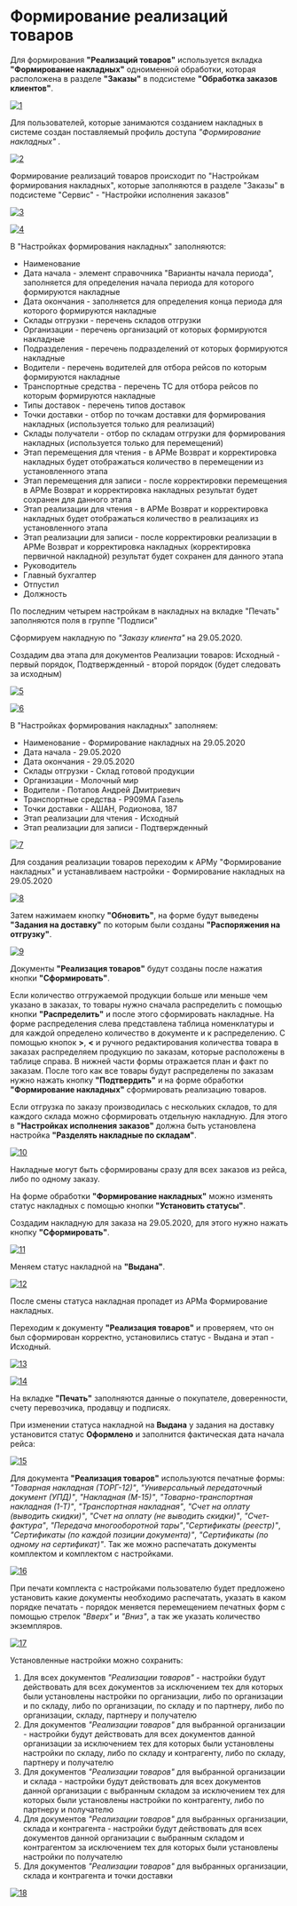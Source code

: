 # Формирование реализаций товаров

Для формирования **"Реализаций товаров"** используется вкладка **"Формирование накладных"** одноименной обработки, которая расположена в разделе **"Заказы"** в подсистеме **"Обработка заказов клиентов"**.

[![1][1]][1]

Для пользователей, которые занимаются созданием накладных в системе создан поставляемый профиль доступа *"Формирование накладных"* .

[![2][2]][2]

Формирование реализаций товаров происходит по "Настройкам формирования накладных", которые заполняются в разделе "Заказы" в подсистеме "Сервис" - "Настройки исполнения заказов"

[![3][3]][3]

[![4][4]][4]

В "Настройках формирования накладных" заполняются:

- Наименование
- Дата начала - элемент справочника "Варианты начала периода", заполняется для определения начала периода для которого формируются накладные
- Дата окончания - заполняется для определения конца периода для которого формируются накладные
- Склады отгрузки - перечень складов отгрузки
- Организации - перечень организаций от которых формируются накладные
- Подразделения - перечень подразделений от которых формируются накладные
- Водители - перечень водителей для отбора рейсов по которым формируются накладные
- Транспортные средства - перечень ТС для отбора рейсов по которым формируются накладные
- Типы доставок - перечень типов доставок
- Точки доставки - отбор по точкам доставки для формирования накладных (используется только для реализаций)
- Склады получатели - отбор по складам отгрузки для формирования накладных (используется только для перемещений)
- Этап перемещения для чтения - в АРМе Возврат и корректировка накладных будет отображаться количество в перемещении из установленного этапа
- Этап перемещения для записи - после корректировки перемещения в АРМе Возврат и корректировка накладных результат будет сохранен для данного этапа
- Этап реализации для чтения - в АРМе Возврат и корректировка накладных будет отображаться количество в реализациях из установленного этапа
- Этап реализации для записи - после корректировки реализации в АРМе Возврат и корректировка накладных (корректировка первичной накладной) результат будет сохранен для данного этапа
- Руководитель
- Главный бухгалтер
- Отпустил
- Должность

По последним четырем настройкам в накладных на вкладке "Печать" заполняются поля в группе "Подписи"

Сформируем накладную по *"Заказу клиента"* на 29.05.2020.

Создадим два этапа для документов Реализации товаров: Исходный - первый порядок, Подтвержденный - второй порядок (будет следовать за исходным)

[![5][5]][5]

[![6][6]][6]

В "Настройках формирования накладных" заполняем:

- Наименование - Формирование накладных на 29.05.2020
- Дата начала - 29.05.2020
- Дата окончания - 29.05.2020
- Склады отгрузки - Склад готовой продукции
- Организации - Молочный мир
- Водители - Потапов Андрей Дмитриевич
- Транспортные средства - Р909МА Газель
- Точки доставки - АШАН, Родионова, 187
- Этап реализации для чтения - Исходный
- Этап реализации для записи - Подтвержденный

[![7][7]][7]

Для создания реализации товаров переходим к АРМу "Формирование накладных" и устанавливаем настройки - Формирование накладных на 29.05.2020

[![8][8]][8]

Затем нажимаем кнопку **"Обновить"**, на форме будут выведены **"Задания на доставку"** по которым были созданы **"Распоряжения на отгрузку"**.

[![9][9]][9]

Документы **"Реализация товаров"** будут созданы после нажатия кнопки **"Сформировать"**.

Если количество отгружаемой продукции больше или меньше чем указано в заказах, то товары нужно сначала распределить с помощью кнопки **"Распределить"** и после этого сформировать накладные. На форме распределения слева представлена таблица номенклатуры и для каждой определено количество в документе и к распределению. С помощью кнопок **>**, **<** и ручного редактирования количества товара в заказах распределяем продукцию по заказам, которые расположены в таблице справа. В нижней части формы отражается план и факт по заказам. После того как все товары будут распределены по заказам нужно нажать кнопку **"Подтвердить"** и на форме обработки **"Формирование накладных"** сформировать реализацию товаров.

Если отгрузка по заказу производилась с нескольких складов, то для каждого склада можно сформировать отдельную накладную. Для этого в **"Настройках исполнения заказов"** должна быть установлена настройка **"Разделять накладные по складам"**.

[![10][10]][10]

Накладные могут быть сформированы сразу для всех заказов из рейса, либо по одному заказу.

На форме обработки **"Формирование накладных"** можно изменять статус накладных с помощью кнопки **"Установить статусы"**.

Создадим накладную для заказа на 29.05.2020, для этого нужно нажать кнопку **"Сформировать"**.

[![11][11]][11]

Меняем статус накладной на **"Выдана"**.

[![12][12]][12]

После смены статуса накладная пропадет из АРМа Формирование накладных.

Переходим к документу **"Реализация товаров"** и проверяем, что он был сформирован корректно, установились статус - Выдана и этап - Исходный.

[![13][13]][13]

[![14][14]][14]

На вкладке **"Печать"** заполняются данные о покупателе, доверенности, счету перевозчика, продавцу и подписях.

При изменении статуса накладной на **Выдана** у задания на доставку установится статус **Оформлено** и заполнится фактическая дата начала рейса:

[![15][15]][15]

Для документа **"Реализация товаров"** используются печатные формы: *"Товарная накладная (ТОРГ-12)"*, *"Универсальный передаточный документ (УПД)"*, *"Накладная (М-15)"*,  *"Товарно-транспортная накладная (1-Т)"*, *"Транспортная накладная"*, *"Счет на оплату (выводить скидки)"*, *"Счет на оплату (не выводить скидки)"*, *"Счет-фактура"*, *"Передача многооборотной тары"*,*"Сертификаты (реестр)"*, *"Сертификаты (по каждой позиции документа)"*, *"Сертификаты (по одному на сертификат)"*. Так же можно распечатать документы комплектом и комплектом с настройками.

[![16][16]][16]

При печати комплекта с настройками пользователю будет предложено установить какие документы необходимо распечатать, указать в каком порядке печатать - порядок меняется перемещением печатных форм с помощью стрелок *"Вверх"* и *"Вниз"*, а так же указать количество экземпляров.

[![17][17]][17]

Установленные настройки можно сохранить:

1. Для всех документов *"Реализации товаров"* - настройки будут действовать для всех документов за исключением тех для которых были установлены настройки по организации, либо по организации и по складу, либо по организации, по складу и по партнеру, либо по организации, складу, партнеру и получателю
2. Для документов *"Реализации товаров"* для выбранной организации - настройки будут действовать для всех документов данной организации за исключением тех для которых были установлены настройки по складу, либо по складу и контрагенту, либо по складу, партнеру и получателю
3. Для документов *"Реализации товаров"* для выбранной организации и склада - настройки будут действовать для всех документов данной организации с выбранным складом за исключением тех для которых были установлены настройки по контрагенту, либо по партнеру и получателю
4. Для документов *"Реализации товаров"* для выбранных организации, склада и контрагента - настройки будут действовать для всех документов данной организации с выбранным складом и контрагентом за исключением тех для которых были установлены настройки по получателю
5. Для документов *"Реализации товаров"* для выбранных организации, склада и контрагента и точки доставки

[![18][18]][18]

[1]: FormationOfTheImplementationsOfProducts.assets/1.png
[2]: FormationOfTheImplementationsOfProducts.assets/2.png
[3]: FormationOfTheImplementationsOfProducts.assets/3.png
[4]: FormationOfTheImplementationsOfProducts.assets/4.png
[5]: FormationOfTheImplementationsOfProducts.assets/5.png
[6]: FormationOfTheImplementationsOfProducts.assets/6.png
[7]: FormationOfTheImplementationsOfProducts.assets/7.png
[8]: FormationOfTheImplementationsOfProducts.assets/8.png
[9]: FormationOfTheImplementationsOfProducts.assets/9.png
[10]: FormationOfTheImplementationsOfProducts.assets/10.png
[11]: FormationOfTheImplementationsOfProducts.assets/11.png
[12]: FormationOfTheImplementationsOfProducts.assets/12.png
[13]: FormationOfTheImplementationsOfProducts.assets/13.png
[14]: FormationOfTheImplementationsOfProducts.assets/14.png
[15]: FormationOfTheImplementationsOfProducts.assets/15.png
[16]: FormationOfTheImplementationsOfProducts.assets/16.png
[17]: FormationOfTheImplementationsOfProducts.assets/17.png
[18]: FormationOfTheImplementationsOfProducts.assets/18.png
